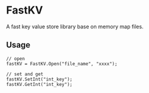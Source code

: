 # FastKV
A fast key value store library base on memory map files.

## Usage
```
// open
fastKV = FastKV.Open("file_name", "xxxx");

// set and get
fastKV.SetInt("int_key");
fastKV.GetInt("int_key");

```
